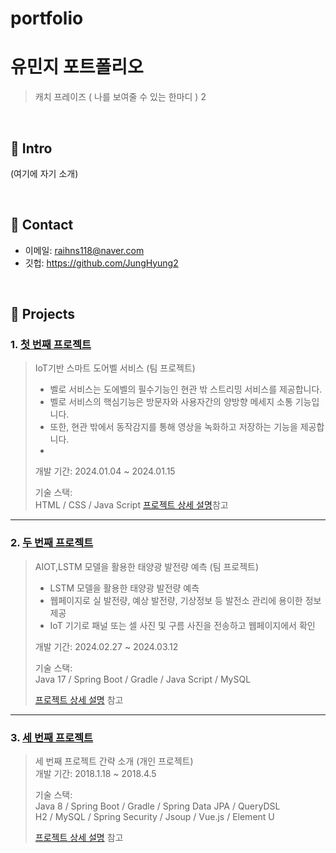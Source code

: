# portfolio
# 유민지 포트폴리오
>캐치 프레이즈 ( 나를 보여줄 수 있는 한마디 )
2
</br>

## :pushpin: Intro
(여기에 자기 소개)

</br>

## :pushpin: Contact
- 이메일: raihns118@naver.com
- 깃헙: https://github.com/JungHyung2

</br>

## :pushpin: Projects
### 1. [첫 번째 프로젝트](https://github.com/2023-SMHRD-KDT-IOT-4/Bello/tree/new_socket_version)
>IoT기반 스마트 도어벨 서비스 (팀 프로젝트)
>- 벨로 서비스는 도에벨의 필수기능인 현관 밖 스트리밍 서비스를 제공합니다.
>- 벨로 서비스의 핵심기능은 방문자와 사용자간의 양방향 메세지 소통 기능입니다.
>- 또한, 현관 밖에서 동작감지를 통해 영상을 녹화하고 저장하는 기능을 제공합니다.
>- 
>개발 기간: 2024.01.04 ~ 2024.01.15  
>  
>기술 스택:  
>HTML / CSS / Java Script 
>[프로젝트 상세 설명](https://github.com/2023-SMHRD-KDT-IOT-4/Bello/tree/new_socket_version)참고

---

### 2. [두 번째 프로젝트](https://github.com/2023-SMHRD-KDT-IOT-4/renewen.git)
>AIOT,LSTM 모델을 활용한 태양광 발전량 예측  (팀 프로젝트)
>- LSTM 모델을 활용한 태양광 발전량 예측
>- 웹페이지로 실 발전량, 예상 발전량, 기상정보 등 발전소 관리에 용이한 정보 제공
>- IoT 기기로 패널 또는 셀 사진 및 구름 사진을 전송하고 웹페이지에서 확인
>  
>개발 기간: 2024.02.27 ~ 2024.03.12  
>  
>기술 스택:  
>Java 17 / Spring Boot / Gradle / Java Script / MySQL   
>  
>[프로젝트 상세 설명](https://github.com/JungHyung2/gitio.io) 참고

---

### 3. [세 번째 프로젝트](https://github.com/JungHyung2/gitio.io)
>세 번째 프로젝트 간략 소개  (개인 프로젝트)  
>개발 기간: 2018.1.18 ~ 2018.4.5  
>  
>기술 스택:  
>Java 8 / Spring Boot / Gradle / Spring Data JPA / QueryDSL  
>H2 / MySQL / Spring Security / Jsoup / Vue.js / Element U  
>  
>[프로젝트 상세 설명](https://github.com/JungHyung2/gitio.io) 참고
